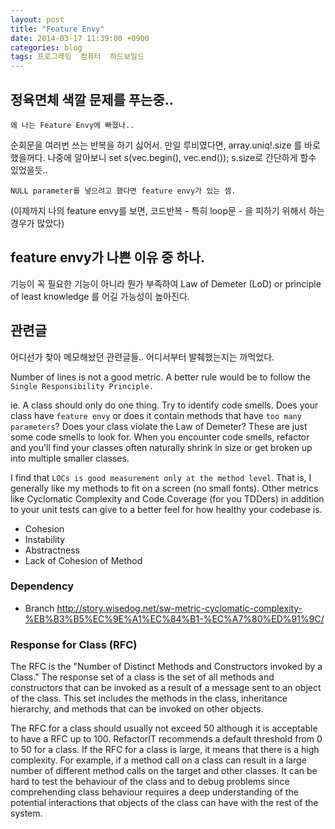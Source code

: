 ```yaml
---
layout: post
title: "Feature Envy"
date: 2014-03-17 11:39:00 +0900
categories: blog
tags: 프로그래밍  컴퓨터  하드보일드
---
```


정육면체 색깔 문제를 푸는중..
-----------------------

``` 왜 나는 Feature Envy에 빠졌나.. ```

순회문을 여러번 쓰는 반복을 하기 싫어서. 만일 루비였다면, array.uniq!.size 를 바로 했을꺼다. 나중에 알아보니 set<string> s(vec.begin(), vec.end()); s.size로 간단하게 할수 있었을듯..

``` NULL parameter를 넣으려고 했다면 feature envy가 있는 셈. ```

(이제까지 나의 feature envy를 보면, 코드반복 - 특히 loop문 - 을 피하기 위해서 하는 경우가 많았다)


feature envy가 나쁜 이유 중 하나.
------------------------------

기능이 꼭 필요한 기능이 아니라 뭔가 부족하여 Law of Demeter (LoD) or principle of least knowledge 를 어길 가능성이 높아진다.

관련글
-----

어디선가 찾아 메모해놨던 관련글들.. 어디서부터 발췌했는지는 까먹었다.

Number of lines is not a good metric. A better rule would be to follow the ``` Single Responsibility Principle. ```

ie. A class should only do one thing. Try to identify code smells. Does your class have ```feature envy``` or does it contain methods that have ```too many parameters```? Does your class violate the Law of Demeter? These are just some code smells to look for. When you encounter code smells, refactor and you'll find your classes often naturally shrink in size or get broken up into multiple smaller classes.

I find that ```LOCs is good measurement only at the method level```. That is, I generally like my methods to fit on a screen (no small fonts). Other metrics like Cyclomatic Complexity and Code Coverage (for you TDDers) in addition to your unit tests can give to a better feel for how healthy your codebase is.

 * Cohesion
 * Instability
 * Abstractness
 * Lack of Cohesion of Method

### Dependency
 * Branch
http://story.wisedog.net/sw-metric-cyclomatic-complexity-%EB%B3%B5%EC%9E%A1%EC%84%B1-%EC%A7%80%ED%91%9C/

### Response for Class (RFC)

The RFC is the "Number of Distinct Methods and Constructors invoked by a Class." The response set of a class is the set of all methods and constructors that can be invoked as a result of a message sent to an object of the class. This set includes the methods in the class, inheritance hierarchy, and methods that can be invoked on other objects.

The RFC for a class should usually not exceed 50 although it is acceptable to have a RFC up to 100. RefactorIT recommends a default threshold from 0 to 50 for a class. If the RFC for a class is large, it means that there is a high complexity. For example, if a method call on a class can result in a large number of different method calls on the target and other classes. It can be hard to test the behaviour of the class and to debug problems since comprehending class behaviour requires a deep understanding of the potential interactions that objects of the class can have with the rest of the system.


